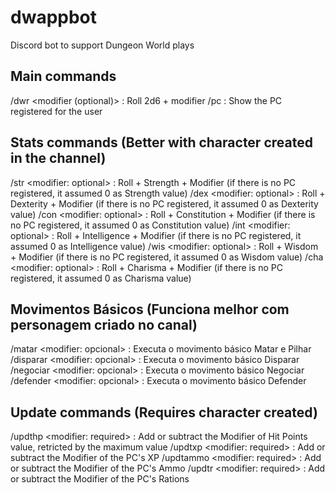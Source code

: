 # dwappbot
Discord bot to support Dungeon World plays

## Main commands
/dwr <modifier (optional)> : Roll 2d6 + modifier
/pc : Show the PC registered for the user

## Stats commands (Better with character created in the channel)
/str <modifier: optional> : Roll + Strength + Modifier (if there is no PC registered, it assumed 0 as Strength value)
/dex <modifier: optional> : Roll + Dexterity + Modifier (if there is no PC registered, it assumed 0 as Dexterity value)
/con <modifier: optional> : Roll + Constitution + Modifier (if there is no PC registered, it assumed 0 as Constitution value)
/int <modifier: optional> : Roll + Intelligence + Modifier (if there is no PC registered, it assumed 0 as Intelligence value)
/wis <modifier: optional> : Roll + Wisdom + Modifier (if there is no PC registered, it assumed 0 as Wisdom value)
/cha <modifier: optional> : Roll + Charisma + Modifier (if there is no PC registered, it assumed 0 as Charisma value)

## Movimentos Básicos (Funciona melhor com personagem criado no canal)
/matar <modifier: opcional> : Executa o movimento básico Matar e Pilhar
/disparar <modifier: opcional> : Executa o movimento básico Disparar
/negociar <modifier: opcional> : Executa o movimento básico Negociar
/defender <modifier: opcional> : Executa o movimento básico Defender

## Update commands (Requires character created)
/updthp <modifier: required> : Add or subtract the Modifier of Hit Points value, retricted by the maximum value
/updtxp <modifier: required> : Add or subtract the Modifier of the PC's XP
/updtammo <modifier: required> : Add or subtract the Modifier of the PC's Ammo
/updtr <modifier: required> : Add or subtract the Modifier of the PC's Rations
